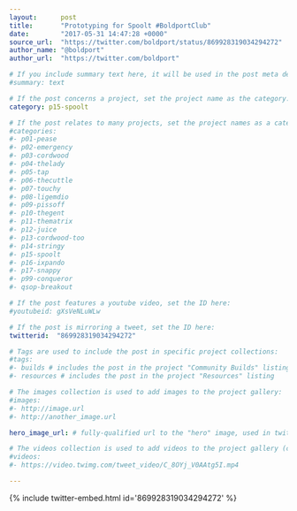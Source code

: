 ```yaml
---
layout:      post
title:       "Prototyping for Spoolt #BoldportClub"
date:        "2017-05-31 14:47:28 +0000"
source_url:  "https://twitter.com/boldport/status/869928319034294272"
author_name: "@boldport"
author_url:  "https://twitter.com/boldport"

# If you include summary text here, it will be used in the post meta description instead of an excerpt from the post body
#summary: text

# If the post concerns a project, set the project name as the category:
category: p15-spoolt

# If the post relates to many projects, set the project names as a categories array:
#categories:
#- p01-pease
#- p02-emergency
#- p03-cordwood
#- p04-thelady
#- p05-tap
#- p06-thecuttle
#- p07-touchy
#- p08-ligemdio
#- p09-pissoff
#- p10-thegent
#- p11-thematrix
#- p12-juice
#- p13-cordwood-too
#- p14-stringy
#- p15-spoolt
#- p16-ixpando
#- p17-snappy
#- p99-conqueror
#- qsop-breakout

# If the post features a youtube video, set the ID here:
#youtubeid: gXsVeNLuWLw

# If the post is mirroring a tweet, set the ID here:
twitterid:  "869928319034294272"

# Tags are used to include the post in specific project collections:
#tags:
#- builds # includes the post in the project "Community Builds" listing
#- resources # includes the post in the project "Resources" listing

# The images collection is used to add images to the project gallery:
#images:
#- http://image.url
#- http://another_image.url

hero_image_url: # fully-qualified url to the "hero" image, used in twitter cards for example

# The videos collection is used to add videos to the project gallery (currently only mp4):
#videos:
#- https://video.twimg.com/tweet_video/C_8OYj_V0AAtg5I.mp4

---
```


{% include twitter-embed.html id='869928319034294272' %}


